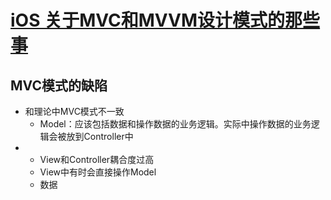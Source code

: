 # [iOS 关于MVC和MVVM设计模式的那些事](http://www.jianshu.com/p/caaa173071f3)

## MVC模式的缺陷

* 和理论中MVC模式不一致
  * Model：应该包括数据和操作数据的业务逻辑。实际中操作数据的业务逻辑会被放到Controller中
* * View和Controller耦合度过高
  * View中有时会直接操作Model
  * 数据



